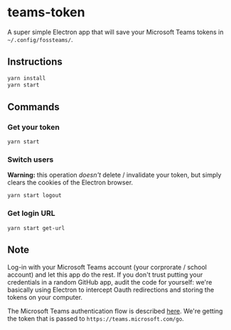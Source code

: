 # teams-token

A super simple Electron app that will save your Microsoft Teams tokens in `~/.config/fossteams/`.

## Instructions

```bash
yarn install
yarn start
```

## Commands

### Get your token

```
yarn start
```

### Switch users

**Warning:** this operation _doesn't_ delete / invalidate your token, but simply clears the cookies of the Electron browser.

```
yarn start logout
```

### Get login URL

```
yarn start get-url
```

## Note

Log-in with your Microsoft Teams account (your corprorate / school account) and let this app do the rest.
If you don't trust putting your credentials in a random GitHub app, audit the code for yourself: we're basically
using Electron to intercept Oauth redirections and storing the tokens on your computer.

The Microsoft Teams authentication flow is described [here](https://github.com/fossteams/teams-api/blob/master/notes/login-flow.md). We're
getting the token that is passed to `https://teams.microsoft.com/go`.